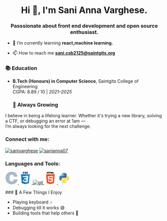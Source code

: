 <h1 align="center">Hi 👋, I'm Sani Anna Varghese.</h1>
<h3 align="center">Passsionate about front end development and open source enthusiast.</h3>

- 🌱 I’m currently learning **react,machine learning.**

- 📫 How to reach me **sani.csb2125@saintgits.org**

### 📚 Education

- **B.Tech (Honours) in Computer Science**, Saintgits College of Engineering  
  CGPA: 8.89 / 10 | *2021–2025*

  ### 🌱 Always Growing

I believe in being a lifelong learner. Whether it's trying a new library, solving a CTF, or debugging an error at 1am —  
I’m always looking for the next challenge.
<h3 align="left">Connect with me:</h3>
<p align="left">
<a href="https://linkedin.com/in/sanivarghese" target="blank"><img align="center" src="https://raw.githubusercontent.com/rahuldkjain/github-profile-readme-generator/master/src/images/icons/Social/linked-in-alt.svg" alt="sanivarghese" height="30" width="40" /></a>
<a href="https://www.hackerrank.com/sanianna07" target="blank"><img align="center" src="https://raw.githubusercontent.com/rahuldkjain/github-profile-readme-generator/master/src/images/icons/Social/hackerrank.svg" alt="sanianna07" height="30" width="40" /></a>
</p>

<h3 align="left">Languages and Tools:</h3>
<p align="left"> <a href="https://www.cprogramming.com/" target="_blank" rel="noreferrer"> <img src="https://raw.githubusercontent.com/devicons/devicon/master/icons/c/c-original.svg" alt="c" width="40" height="40"/> </a> <a href="https://www.w3schools.com/css/" target="_blank" rel="noreferrer"> <img src="https://raw.githubusercontent.com/devicons/devicon/master/icons/css3/css3-original-wordmark.svg" alt="css3" width="40" height="40"/> </a> <a href="https://git-scm.com/" target="_blank" rel="noreferrer"> <img src="https://www.vectorlogo.zone/logos/git-scm/git-scm-icon.svg" alt="git" width="40" height="40"/> </a> <a href="https://www.w3.org/html/" target="_blank" rel="noreferrer"> <img src="https://raw.githubusercontent.com/devicons/devicon/master/icons/html5/html5-original-wordmark.svg" alt="html5" width="40" height="40"/> </a> <a href="https://www.python.org" target="_blank" rel="noreferrer"> <img src="https://raw.githubusercontent.com/devicons/devicon/master/icons/python/python-original.svg" alt="python" width="40" height="40"/> </a> </p>
### 🎹 A Few Things I Enjoy

- Playing keyboard 🎶
- Debugging till it works 😅  
- Building tools that help others 🚀
